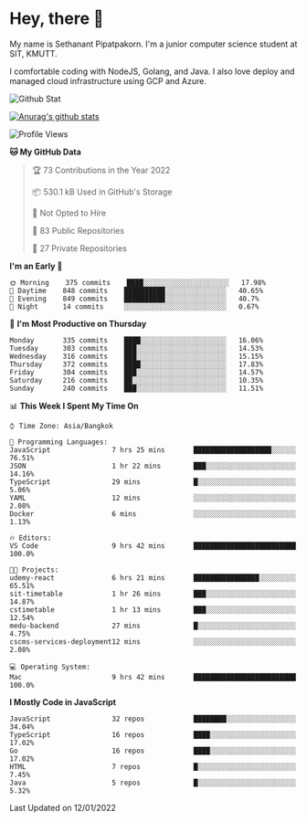 # Hey, there 🙌
My name is Sethanant Pipatpakorn. I'm a junior computer science student at SIT, KMUTT.

I comfortable coding with NodeJS, Golang, and Java. I also love deploy and managed cloud infrastructure using GCP and Azure.

![Github Stat](https://github-profile-summary-cards.vercel.app/api/cards/profile-details?username=thetkpark&theme=dracula)

[![Anurag's github stats](https://github-readme-stats.vercel.app/api?username=thetkpark&count_private=true&show_icons=true&theme=tokyonight)](https://github.com/anuraghazra/github-readme-stats)

<!--START_SECTION:waka-->
![Profile Views](http://img.shields.io/badge/Profile%20Views-6-blue)

**🐱 My GitHub Data** 

> 🏆 73 Contributions in the Year 2022
 > 
> 📦 530.1 kB Used in GitHub's Storage 
 > 
> 🚫 Not Opted to Hire
 > 
> 📜 83 Public Repositories 
 > 
> 🔑 27 Private Repositories  
 > 
**I'm an Early 🐤** 

```text
🌞 Morning    375 commits    ████░░░░░░░░░░░░░░░░░░░░░   17.98% 
🌆 Daytime    848 commits    ██████████░░░░░░░░░░░░░░░   40.65% 
🌃 Evening    849 commits    ██████████░░░░░░░░░░░░░░░   40.7% 
🌙 Night      14 commits     ░░░░░░░░░░░░░░░░░░░░░░░░░   0.67%

```
📅 **I'm Most Productive on Thursday** 

```text
Monday       335 commits    ████░░░░░░░░░░░░░░░░░░░░░   16.06% 
Tuesday      303 commits    ███░░░░░░░░░░░░░░░░░░░░░░   14.53% 
Wednesday    316 commits    ███░░░░░░░░░░░░░░░░░░░░░░   15.15% 
Thursday     372 commits    ████░░░░░░░░░░░░░░░░░░░░░   17.83% 
Friday       304 commits    ███░░░░░░░░░░░░░░░░░░░░░░   14.57% 
Saturday     216 commits    ██░░░░░░░░░░░░░░░░░░░░░░░   10.35% 
Sunday       240 commits    ███░░░░░░░░░░░░░░░░░░░░░░   11.51%

```


📊 **This Week I Spent My Time On** 

```text
⌚︎ Time Zone: Asia/Bangkok

💬 Programming Languages: 
JavaScript               7 hrs 25 mins       ███████████████████░░░░░░   76.51% 
JSON                     1 hr 22 mins        ███░░░░░░░░░░░░░░░░░░░░░░   14.16% 
TypeScript               29 mins             █░░░░░░░░░░░░░░░░░░░░░░░░   5.06% 
YAML                     12 mins             ░░░░░░░░░░░░░░░░░░░░░░░░░   2.08% 
Docker                   6 mins              ░░░░░░░░░░░░░░░░░░░░░░░░░   1.13%

🔥 Editors: 
VS Code                  9 hrs 42 mins       █████████████████████████   100.0%

🐱‍💻 Projects: 
udemy-react              6 hrs 21 mins       ████████████████░░░░░░░░░   65.51% 
sit-timetable            1 hr 26 mins        ███░░░░░░░░░░░░░░░░░░░░░░   14.87% 
cstimetable              1 hr 13 mins        ███░░░░░░░░░░░░░░░░░░░░░░   12.54% 
medu-backend             27 mins             █░░░░░░░░░░░░░░░░░░░░░░░░   4.75% 
cscms-services-deployment12 mins             ░░░░░░░░░░░░░░░░░░░░░░░░░   2.08%

💻 Operating System: 
Mac                      9 hrs 42 mins       █████████████████████████   100.0%

```

**I Mostly Code in JavaScript** 

```text
JavaScript               32 repos            ████████░░░░░░░░░░░░░░░░░   34.04% 
TypeScript               16 repos            ████░░░░░░░░░░░░░░░░░░░░░   17.02% 
Go                       16 repos            ████░░░░░░░░░░░░░░░░░░░░░   17.02% 
HTML                     7 repos             █░░░░░░░░░░░░░░░░░░░░░░░░   7.45% 
Java                     5 repos             █░░░░░░░░░░░░░░░░░░░░░░░░   5.32%

```



 Last Updated on 12/01/2022
<!--END_SECTION:waka-->
